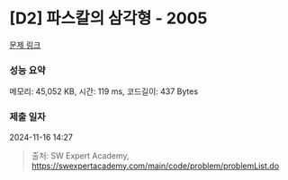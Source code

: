 # [D2] 파스칼의 삼각형 - 2005 

[문제 링크](https://swexpertacademy.com/main/code/problem/problemDetail.do?contestProbId=AV5P0-h6Ak4DFAUq) 

### 성능 요약

메모리: 45,052 KB, 시간: 119 ms, 코드길이: 437 Bytes

### 제출 일자

2024-11-16 14:27



> 출처: SW Expert Academy, https://swexpertacademy.com/main/code/problem/problemList.do